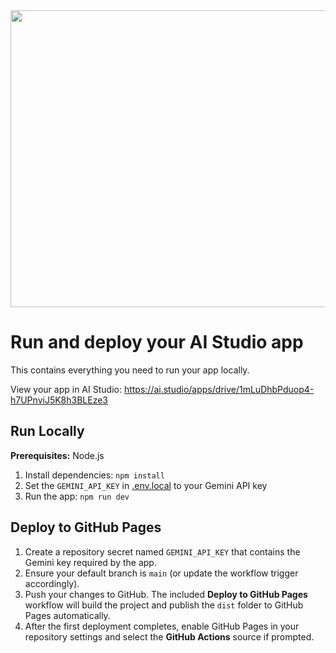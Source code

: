<div align="center">
<img width="1200" height="475" alt="GHBanner" src="https://github.com/user-attachments/assets/0aa67016-6eaf-458a-adb2-6e31a0763ed6" />
</div>

# Run and deploy your AI Studio app

This contains everything you need to run your app locally.

View your app in AI Studio: https://ai.studio/apps/drive/1mLuDhbPduop4-h7UPnviJ5K8h3BLEze3

## Run Locally

**Prerequisites:**  Node.js


1. Install dependencies:
   `npm install`
2. Set the `GEMINI_API_KEY` in [.env.local](.env.local) to your Gemini API key
3. Run the app:
   `npm run dev`

## Deploy to GitHub Pages

1. Create a repository secret named `GEMINI_API_KEY` that contains the Gemini key required by the app.
2. Ensure your default branch is `main` (or update the workflow trigger accordingly).
3. Push your changes to GitHub. The included **Deploy to GitHub Pages** workflow will build the project and publish the `dist` folder to GitHub Pages automatically.
4. After the first deployment completes, enable GitHub Pages in your repository settings and select the **GitHub Actions** source if prompted.
